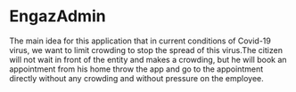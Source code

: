 # EngazAdmin
The main idea for this application that in current conditions of Covid-19 virus, we want to limit crowding to stop the spread of this virus.The citizen will not wait in front of the entity and makes a crowding, but he will book an appointment from his home throw the app and go to the appointment directly without any crowding and without pressure on the employee.
